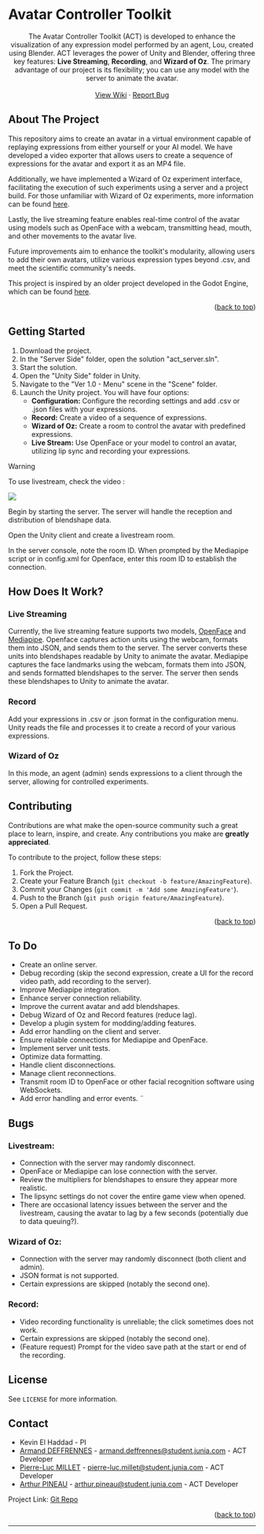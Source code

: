 # Avatar Controller Toolkit

<div align="center">
  <p align="center">
    The Avatar Controller Toolkit (ACT) is developed to enhance the visualization of any expression model performed by an agent, Lou, created using Blender.
    ACT leverages the power of Unity and Blender, offering three key features: <b>Live Streaming</b>, <b>Recording</b>, and <b>Wizard of Oz</b>. The primary advantage of our project is its flexibility; you can use any model with the server to animate the avatar.
    <br />
    <br />
    <a href="https://github.com/numediart/ACT/wiki">View Wiki</a>
    ·
    <a href="https://github.com/numediart/ACT/issues">Report Bug</a>
  </p>
</div>

## About The Project

This repository aims to create an avatar in a virtual environment capable of replaying expressions from either yourself or your AI model. We have developed a video exporter that allows users to create a sequence of expressions for the avatar and export it as an MP4 file.

Additionally, we have implemented a Wizard of Oz experiment interface, facilitating the execution of such experiments using a server and a project build. For those unfamiliar with Wizard of Oz experiments, more information can be found [here](https://en.wikipedia.org/wiki/Wizard_of_Oz_experiment).

Lastly, the live streaming feature enables real-time control of the avatar using models such as OpenFace with a webcam, transmitting head, mouth, and other movements to the avatar live.

Future improvements aim to enhance the toolkit's modularity, allowing users to add their own avatars, utilize various expression types beyond .csv, and meet the scientific community's needs.

This project is inspired by an older project developed in the Godot Engine, which can be found [here](https://github.com/numediart/ReVA-toolkit).

<p align="right">(<a href="#readme-top">back to top</a>)</p>

## Getting Started

1. Download the project.
2. In the "Server Side" folder, open the solution "act_server.sln".
3. Start the solution.
4. Open the "Unity Side" folder in Unity.
5. Navigate to the "Ver 1.0 - Menu" scene in the "Scene" folder.
6. Launch the Unity project. You will have four options:
   - **Configuration:** Configure the recording settings and add .csv or .json files with your expressions.
   - **Record:** Create a video of a sequence of expressions.
   - **Wizard of Oz:** Create a room to control the avatar with predefined expressions.
   - **Live Stream:** Use OpenFace or your model to control an avatar, utilizing lip sync and recording your expressions.
     


> [!WARNING]
> To use livestream, check the video :
> 
> ![](https://github.com/numediart/ACT/blob/ACT_experimental/Readme_Vid/Tutorial-LiveStream.gif)
> 
>  Begin by starting the server. The server will handle the reception and distribution of blendshape data.
> 
>  Open the Unity client and create a livestream room.
> 
> In the server console, note the room ID. When prompted by the Mediapipe script or in config.xml for Openface, enter this room ID to establish the connection.

## How Does It Work?

### Live Streaming

Currently, the live streaming feature supports two models, [OpenFace](https://github.com/numediart/openface_act) and [Mediapipe](https://https://github.com/numediart/mediapipe_act.git). Openface captures action units using the webcam, formats them into JSON, and sends them to the server. The server converts these units into blendshapes readable by Unity to animate the avatar.
Mediapipe captures the face landmarks using the webcam, formats them into JSON, and sends formatted blendshapes to the server. The server then sends these blendshapes to Unity to animate the avatar.
### Record

Add your expressions in .csv or .json format in the configuration menu. Unity reads the file and processes it to create a record of your various expressions.

### Wizard of Oz

In this mode, an agent (admin) sends expressions to a client through the server, allowing for controlled experiments.

## Contributing

Contributions are what make the open-source community such a great place to learn, inspire, and create. Any contributions you make are **greatly appreciated**.

To contribute to the project, follow these steps:

1. Fork the Project.
2. Create your Feature Branch (`git checkout -b feature/AmazingFeature`).
3. Commit your Changes (`git commit -m 'Add some AmazingFeature'`).
4. Push to the Branch (`git push origin feature/AmazingFeature`).
5. Open a Pull Request.

<p align="right">(<a href="#readme-top">back to top</a>)</p>

## To Do

* Create an online server.
* Debug recording (skip the second expression, create a UI for the record video path, add recording to the server).
* Improve Mediapipe integration.
* Enhance server connection reliability.
* Improve the current avatar and add blendshapes.
* Debug Wizard of Oz and Record features (reduce lag).
* Develop a plugin system for modding/adding features.
* Add error handling on the client and server.
* Ensure reliable connections for Mediapipe and OpenFace.
* Implement server unit tests.
* Optimize data formatting.
* Handle client disconnections.
* Manage client reconnections.
* Transmit room ID to OpenFace or other facial recognition software using WebSockets.
* Add error handling and error events.
¨
## Bugs
### Livestream:

- Connection with the server may randomly disconnect.
- OpenFace or Mediapipe can lose connection with the server.
- Review the multipliers for blendshapes to ensure they appear more realistic.
- The lipsync settings do not cover the entire game view when opened.
- There are occasional latency issues between the server and the livestream, causing the avatar to lag by a few seconds (potentially due to data queuing?).

### Wizard of Oz:

- Connection with the server may randomly disconnect (both client and admin).
- JSON format is not supported.
- Certain expressions are skipped (notably the second one).

### Record:

- Video recording functionality is unreliable; the click sometimes does not work.
- Certain expressions are skipped (notably the second one).
- (Feature request) Prompt for the video save path at the start or end of the recording.



## License

See `LICENSE` for more information.

## Contact

- Kevin El Haddad - PI
- [Armand DEFFRENNES](https://github.com/JambonPasFrais) - armand.deffrennes@student.junia.com - ACT Developer
- [Pierre-Luc MILLET](https://github.com/Pierre-LucM) - pierre-luc.millet@student.junia.com - ACT Developer
- [Arthur PINEAU](https://github.com/Arthur-P0) - arthur.pineau@student.junia.com - ACT Developer

Project Link: [Git Repo](https://github.com/numediart/ACT)

<p align="right">(<a href="#readme-top">back to top</a>)</p>

---

